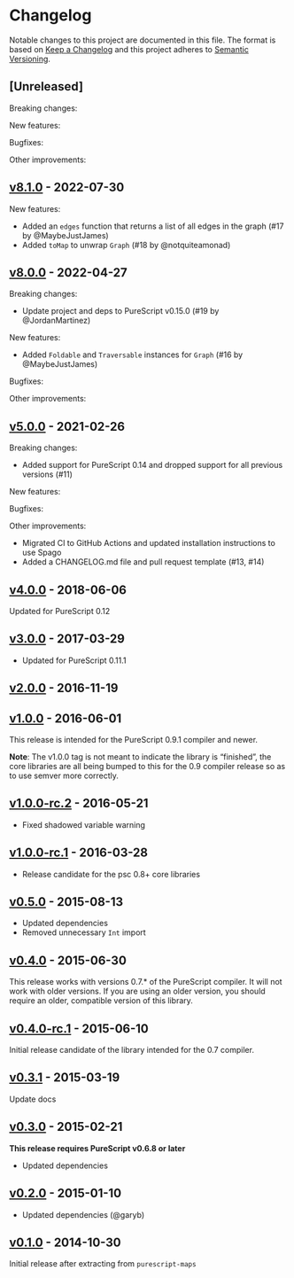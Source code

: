 # Changelog

Notable changes to this project are documented in this file. The format is based on [Keep a Changelog](https://keepachangelog.com/en/1.0.0/) and this project adheres to [Semantic Versioning](https://semver.org/spec/v2.0.0.html).

## [Unreleased]

Breaking changes:

New features:

Bugfixes:

Other improvements:

## [v8.1.0](https://github.com/purescript/purescript-graphs/releases/tag/v8.1.0) - 2022-07-30

New features:
- Added an `edges` function that returns a list of all edges in the graph (#17 by @MaybeJustJames)
- Added `toMap` to unwrap `Graph` (#18 by @notquiteamonad)

## [v8.0.0](https://github.com/purescript/purescript-graphs/releases/tag/v8.0.0) - 2022-04-27

Breaking changes:
- Update project and deps to PureScript v0.15.0 (#19 by @JordanMartinez)

New features:
- Added `Foldable` and `Traversable` instances for `Graph` (#16 by @MaybeJustJames)

Bugfixes:

Other improvements:

## [v5.0.0](https://github.com/purescript/purescript-graphs/releases/tag/v5.0.0) - 2021-02-26

Breaking changes:
- Added support for PureScript 0.14 and dropped support for all previous versions (#11)

New features:

Bugfixes:

Other improvements:
- Migrated CI to GitHub Actions and updated installation instructions to use Spago
- Added a CHANGELOG.md file and pull request template (#13, #14)

## [v4.0.0](https://github.com/purescript/purescript-graphs/releases/tag/v4.0.0) - 2018-06-06

Updated for PureScript 0.12

## [v3.0.0](https://github.com/purescript/purescript-graphs/releases/tag/v3.0.0) - 2017-03-29

- Updated for PureScript 0.11.1

## [v2.0.0](https://github.com/purescript/purescript-graphs/releases/tag/v2.0.0) - 2016-11-19



## [v1.0.0](https://github.com/purescript/purescript-graphs/releases/tag/v1.0.0) - 2016-06-01

This release is intended for the PureScript 0.9.1 compiler and newer.

**Note**: The v1.0.0 tag is not meant to indicate the library is “finished”, the core libraries are all being bumped to this for the 0.9 compiler release so as to use semver more correctly.

## [v1.0.0-rc.2](https://github.com/purescript/purescript-graphs/releases/tag/v1.0.0-rc.2) - 2016-05-21

- Fixed shadowed variable warning

## [v1.0.0-rc.1](https://github.com/purescript/purescript-graphs/releases/tag/v1.0.0-rc.1) - 2016-03-28

- Release candidate for the psc 0.8+ core libraries

## [v0.5.0](https://github.com/purescript/purescript-graphs/releases/tag/v0.5.0) - 2015-08-13

- Updated dependencies
- Removed unnecessary `Int` import

## [v0.4.0](https://github.com/purescript/purescript-graphs/releases/tag/v0.4.0) - 2015-06-30

This release works with versions 0.7.\* of the PureScript compiler. It will not work with older versions. If you are using an older version, you should require an older, compatible version of this library.

## [v0.4.0-rc.1](https://github.com/purescript/purescript-graphs/releases/tag/v0.4.0-rc.1) - 2015-06-10

Initial release candidate of the library intended for the 0.7 compiler.

## [v0.3.1](https://github.com/purescript/purescript-graphs/releases/tag/v0.3.1) - 2015-03-19

Update docs

## [v0.3.0](https://github.com/purescript/purescript-graphs/releases/tag/v0.3.0) - 2015-02-21

**This release requires PureScript v0.6.8 or later**
- Updated dependencies

## [v0.2.0](https://github.com/purescript/purescript-graphs/releases/tag/v0.2.0) - 2015-01-10

- Updated dependencies (@garyb)

## [v0.1.0](https://github.com/purescript/purescript-graphs/releases/tag/v0.1.0) - 2014-10-30

Initial release after extracting from `purescript-maps`

